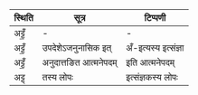 | स्थिति | सूत्र | टिप्पणी |
| ----- | ------- | ------ |
| अट्टँ॒ | - | - |
| अट्टँ॒ | उपदेशेऽजनुनासिक इत् | अँ-इत्यस्य इत्संज्ञा |
| अट्टँ॒ | अनुदात्तङित आत्मनेपदम् | इति आत्मनेपदम् |
| अट्ट् | तस्य लोपः | इत्संज्ञकस्य लोपः |
